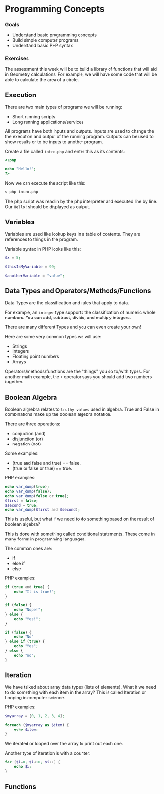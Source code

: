 # Programming Concepts

### Goals

* Understand basic programming concepts
* Build simple computer programs
* Understand basic PHP syntax

### Exercises

The assessment this week will be to build a library of functions that
will aid in Geometry calculations. For example, we will have some code
that will be able to calculate the area of a circle.

## Execution

There are two main types of programs we will be running:

* Short running scripts
* Long running applications/services

All programs have both inputs and outputs. Inputs are used to change the
the execution and output of the running program. Outputs can be used to show
results or to be inputs to another program.

Create a file called `intro.php` and enter this as its contents:

```php
<?php

echo "Hello!";
?>
```

Now we can execute the script like this:

```bash
$ php intro.php
```

The php script was read in by the php interpreter and executed line by line.
Our `Hello!` should be displayed as output.

## Variables

Variables are used like lookup keys in a table of contents. They are references
to things in the program.

Variable syntax in PHP looks like this:

```php
$x = 5;

$thisIsMyVariable = 99;

$anotherVariable = "value";
```

## Data Types and Operators/Methods/Functions

Data Types are the classification and rules that apply to data.

For example, an `integer` type supports the classification of numeric whole
numbers. You can add, subtract, divide, and multiply integers.

There are many different Types and you can even create your own!

Here are some very common types we will use:

* Strings
* Integers
* Floating point numbers
* Arrays

Operators/methods/functions are the "things" you do to/with types. For another math
example, the `+` operator says you should add two numbers together.

## Boolean Algebra

Boolean algrebra relates to `truthy values` used in algebra. True and False in combinations
make up the boolean algebra notation.

There are three operations:

 - conjuction (and)
 - disjunction (or)
 - negation (not)

Some examples:

 - (true and false and true) == false.
 - (true or false or true) == true.

PHP examples:

```php
echo var_dump(true);
echo var_dump(false);
echo var_dump(false or true);
$first = false;
$second = true;
echo var_dump($first and $second);
```

This is useful, but what if we need to do something based on the result of
boolean algebra?

This is done with something called conditional statements. These come in many
forms in programming languages.

The common ones are:

 - if
 - else if
 - else

PHP examples:
```php
if (true and true) {
    echo "It is true!";
}

if (false) {
    echo "Nope!";
} else {
    echo "Yes!";
}

if (false) {
    echo "No"
} else if (true) {
    echo "Yes";
} else {
    echo "no";
}
```

## Iteration

We have talked about array data types (lists of elements). What if we need to
do something with each item in the array? This is called Iteration or Looping in computer
science.

PHP examples:

```php
$myarray = [0, 1, 2, 3, 4];

foreach ($myarray as $item) {
    echo $item;
}
```

We iterated or looped over the array to print out each one.

Another type of iteration is with a counter:

```php
for ($i=0; $i<10; $i++) {
    echo $i;
}
```

## Functions
